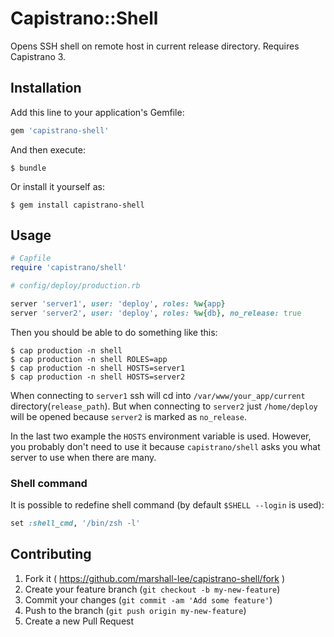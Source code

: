 # Capistrano::Shell

Opens SSH shell on remote host in current release directory. Requires Capistrano 3.

## Installation

Add this line to your application's Gemfile:

```ruby
gem 'capistrano-shell'
```

And then execute:

    $ bundle

Or install it yourself as:

    $ gem install capistrano-shell

## Usage

```ruby
# Capfile
require 'capistrano/shell'
```

```ruby
# config/deploy/production.rb

server 'server1', user: 'deploy', roles: %w{app}
server 'server2', user: 'deploy', roles: %w{db}, no_release: true
```

Then you should be able to do something like this:

    $ cap production -n shell
    $ cap production -n shell ROLES=app
    $ cap production -n shell HOSTS=server1
    $ cap production -n shell HOSTS=server2

When connecting to `server1` ssh will cd into `/var/www/your_app/current` directory(`release_path`). But when connecting to `server2` just `/home/deploy` will be opened because `server2` is marked as `no_release`.

In the last two example the `HOSTS` environment variable is used. However, you probably don't need to use it because `capistrano/shell` asks you what server to use when there are many.

### Shell command

It is possible to redefine shell command (by default `$SHELL --login` is used):

```ruby
set :shell_cmd, '/bin/zsh -l'
```

## Contributing

1. Fork it ( https://github.com/marshall-lee/capistrano-shell/fork )
2. Create your feature branch (`git checkout -b my-new-feature`)
3. Commit your changes (`git commit -am 'Add some feature'`)
4. Push to the branch (`git push origin my-new-feature`)
5. Create a new Pull Request
